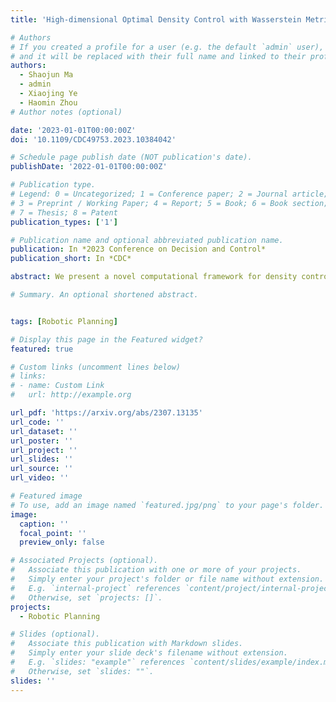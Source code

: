 ```yaml
---
title: 'High-dimensional Optimal Density Control with Wasserstein Metric Matching'

# Authors
# If you created a profile for a user (e.g. the default `admin` user), write the username (folder name) here
# and it will be replaced with their full name and linked to their profile.
authors:
  - Shaojun Ma
  - admin
  - Xiaojing Ye
  - Haomin Zhou
# Author notes (optional)

date: '2023-01-01T00:00:00Z'
doi: '10.1109/CDC49753.2023.10384042'

# Schedule page publish date (NOT publication's date).
publishDate: '2022-01-01T00:00:00Z'

# Publication type.
# Legend: 0 = Uncategorized; 1 = Conference paper; 2 = Journal article;
# 3 = Preprint / Working Paper; 4 = Report; 5 = Book; 6 = Book section;
# 7 = Thesis; 8 = Patent
publication_types: ['1']

# Publication name and optional abbreviated publication name.
publication: In *2023 Conference on Decision and Control*
publication_short: In *CDC*

abstract: We present a novel computational framework for density control in high-dimensional state spaces. The considered dynamical system consists of a large number of indistinguishable agents whose behaviors can be collectively modeled as a time-evolving probability distribution. The goal is to steer the agents from an initial distribution to reach (or approximate) a given target distribution within a fixed time horizon at minimum cost. To tackle this problem, we propose to model the drift as a nonlinear reduced-order model, such as a deep network, and enforce the matching to the target distribution at terminal time either strictly or approximately using the Wasserstein metric. The resulting saddle-point problem can be solved by an effective numerical algorithm that leverages the excellent representation power of deep networks and fast automatic differentiation for this challenging high-dimensional control problem. A variety of numerical experiments were conducted to demonstrate the performance of our method.

# Summary. An optional shortened abstract.


tags: [Robotic Planning]

# Display this page in the Featured widget?
featured: true

# Custom links (uncomment lines below)
# links:
# - name: Custom Link
#   url: http://example.org

url_pdf: 'https://arxiv.org/abs/2307.13135'
url_code: ''
url_dataset: ''
url_poster: ''
url_project: ''
url_slides: ''
url_source: ''
url_video: ''

# Featured image
# To use, add an image named `featured.jpg/png` to your page's folder.
image:
  caption: ''
  focal_point: ''
  preview_only: false

# Associated Projects (optional).
#   Associate this publication with one or more of your projects.
#   Simply enter your project's folder or file name without extension.
#   E.g. `internal-project` references `content/project/internal-project/index.md`.
#   Otherwise, set `projects: []`.
projects:
  - Robotic Planning

# Slides (optional).
#   Associate this publication with Markdown slides.
#   Simply enter your slide deck's filename without extension.
#   E.g. `slides: "example"` references `content/slides/example/index.md`.
#   Otherwise, set `slides: ""`.
slides: ''
---
```


